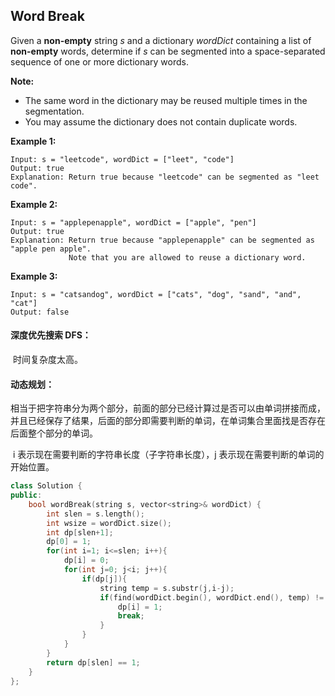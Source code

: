 ## Word Break

Given a **non-empty** string *s* and a dictionary *wordDict* containing a list of **non-empty** words, determine if *s* can be segmented into a space-separated sequence of one or more dictionary words.

**Note:**

- The same word in the dictionary may be reused multiple times in the segmentation.
- You may assume the dictionary does not contain duplicate words.

**Example 1:**

```
Input: s = "leetcode", wordDict = ["leet", "code"]
Output: true
Explanation: Return true because "leetcode" can be segmented as "leet code".
```

**Example 2:**

```
Input: s = "applepenapple", wordDict = ["apple", "pen"]
Output: true
Explanation: Return true because "applepenapple" can be segmented as "apple pen apple".
             Note that you are allowed to reuse a dictionary word.
```

**Example 3:**

```
Input: s = "catsandog", wordDict = ["cats", "dog", "sand", "and", "cat"]
Output: false
```

#### 深度优先搜索 DFS：

​		时间复杂度太高。

#### 动态规划：

​		相当于把字符串分为两个部分，前面的部分已经计算过是否可以由单词拼接而成，并且已经保存了结果，后面的部分即需要判断的单词，在单词集合里面找是否存在后面整个部分的单词。

​		i 表示现在需要判断的字符串长度（子字符串长度），j 表示现在需要判断的单词的开始位置。

```c++
class Solution {
public:
    bool wordBreak(string s, vector<string>& wordDict) {
        int slen = s.length();
        int wsize = wordDict.size();
        int dp[slen+1];
        dp[0] = 1;
        for(int i=1; i<=slen; i++){
            dp[i] = 0;
            for(int j=0; j<i; j++){
                if(dp[j]){
                    string temp = s.substr(j,i-j);
                    if(find(wordDict.begin(), wordDict.end(), temp) != wordDict.end()){
                        dp[i] = 1;
                        break;                        
                    }
                }
            }
        }
        return dp[slen] == 1;
    }
};
```

